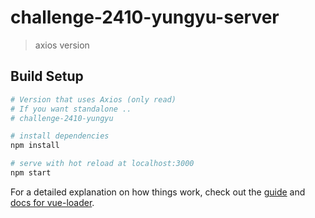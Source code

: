 # challenge-2410-yungyu-server

> axios version

## Build Setup

``` bash
# Version that uses Axios (only read)
# If you want standalone ..
# challenge-2410-yungyu

# install dependencies
npm install

# serve with hot reload at localhost:3000
npm start

```

For a detailed explanation on how things work, check out the [guide](http://vuejs-templates.github.io/webpack/) and [docs for vue-loader](http://vuejs.github.io/vue-loader).
